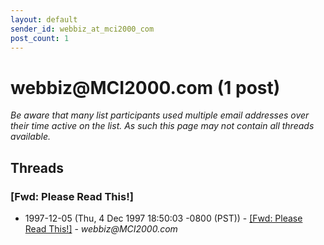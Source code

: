 ```yaml
---
layout: default
sender_id: webbiz_at_mci2000_com
post_count: 1
---
```


# webbiz<span>@</span>MCI2000.com (1 post)

_Be aware that many list participants used multiple email addresses over their time active on the list. As such this page may not contain all threads available._

## Threads

### [Fwd:  Please Read This!]
+ 1997-12-05 (Thu, 4 Dec 1997 18:50:03 -0800 (PST)) - [[Fwd:  Please Read This!]](/archive/1997/12/ff5c93cc264bb9c732a3f3b9852f4e0c5b01e738a8260e9b72cc1d11ebb8d898) - _webbiz@MCI2000.com_

